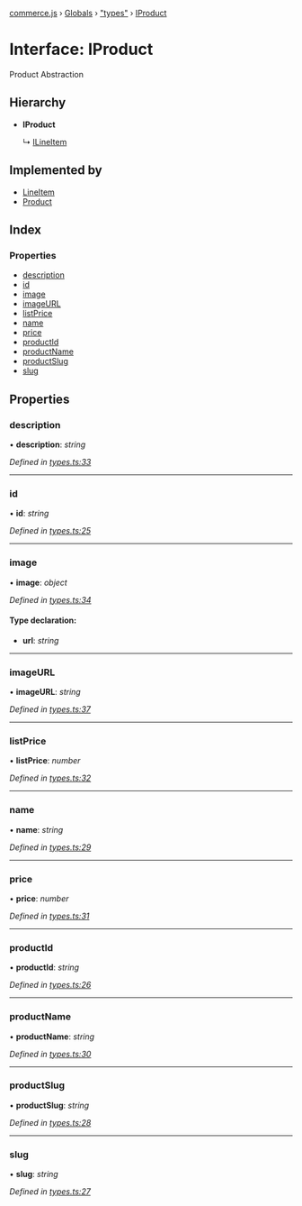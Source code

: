 [commerce.js](../README.md) › [Globals](../globals.md) › ["types"](../modules/_types_.md) › [IProduct](_types_.iproduct.md)

# Interface: IProduct

Product Abstraction

## Hierarchy

* **IProduct**

  ↳ [ILineItem](_types_.ilineitem.md)

## Implemented by

* [LineItem](../classes/_lineitem_.lineitem.md)
* [Product](../classes/_product_.product.md)

## Index

### Properties

* [description](_types_.iproduct.md#description)
* [id](_types_.iproduct.md#id)
* [image](_types_.iproduct.md#image)
* [imageURL](_types_.iproduct.md#imageurl)
* [listPrice](_types_.iproduct.md#listprice)
* [name](_types_.iproduct.md#name)
* [price](_types_.iproduct.md#price)
* [productId](_types_.iproduct.md#productid)
* [productName](_types_.iproduct.md#productname)
* [productSlug](_types_.iproduct.md#productslug)
* [slug](_types_.iproduct.md#slug)

## Properties

###  description

• **description**: *string*

*Defined in [types.ts:33](https://github.com/hanzoai/commerce.js/blob/16d65ef/src/types.ts#L33)*

___

###  id

• **id**: *string*

*Defined in [types.ts:25](https://github.com/hanzoai/commerce.js/blob/16d65ef/src/types.ts#L25)*

___

###  image

• **image**: *object*

*Defined in [types.ts:34](https://github.com/hanzoai/commerce.js/blob/16d65ef/src/types.ts#L34)*

#### Type declaration:

* **url**: *string*

___

###  imageURL

• **imageURL**: *string*

*Defined in [types.ts:37](https://github.com/hanzoai/commerce.js/blob/16d65ef/src/types.ts#L37)*

___

###  listPrice

• **listPrice**: *number*

*Defined in [types.ts:32](https://github.com/hanzoai/commerce.js/blob/16d65ef/src/types.ts#L32)*

___

###  name

• **name**: *string*

*Defined in [types.ts:29](https://github.com/hanzoai/commerce.js/blob/16d65ef/src/types.ts#L29)*

___

###  price

• **price**: *number*

*Defined in [types.ts:31](https://github.com/hanzoai/commerce.js/blob/16d65ef/src/types.ts#L31)*

___

###  productId

• **productId**: *string*

*Defined in [types.ts:26](https://github.com/hanzoai/commerce.js/blob/16d65ef/src/types.ts#L26)*

___

###  productName

• **productName**: *string*

*Defined in [types.ts:30](https://github.com/hanzoai/commerce.js/blob/16d65ef/src/types.ts#L30)*

___

###  productSlug

• **productSlug**: *string*

*Defined in [types.ts:28](https://github.com/hanzoai/commerce.js/blob/16d65ef/src/types.ts#L28)*

___

###  slug

• **slug**: *string*

*Defined in [types.ts:27](https://github.com/hanzoai/commerce.js/blob/16d65ef/src/types.ts#L27)*
